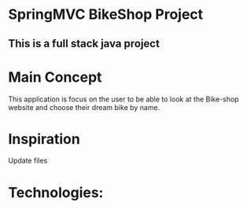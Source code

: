 # SpringMVC BikeShop Project #
## This is a full stack java project ##

# Main Concept
  This application is focus on the user to be able to look at the Bike-shop website and choose their dream bike by name.


# Inspiration

 Update files

# Technologies:
